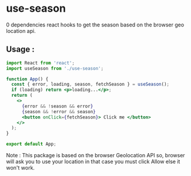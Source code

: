# use-season

0 dependencies react hooks to get the season based on the browser geo location api.

## Usage : 
```jsx
import React from 'react';
import useSeason from './use-season';

function App() {
  const { error, loading, season, fetchSeason } = useSeason();
  if (loading) return <p>loading...</p>;
  return (
    <>
      {error && !season && error}
      {season && !error && season}
      <button onClick={fetchSeason}> Click me </button>
    </>
  );
}

export default App;

```

Note : 
This package is based on the browser Geolocation API so, browser will ask you to use your location in that case you must click Allow else it won't work.